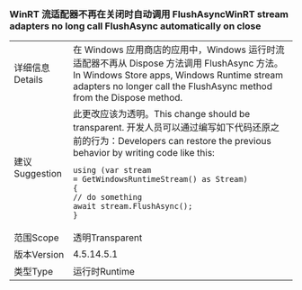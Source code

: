 ### <a name="winrt-stream-adapters-no-long-call-flushasync-automatically-on-close"></a><span data-ttu-id="bbf4d-101">WinRT 流适配器不再在关闭时自动调用 FlushAsync</span><span class="sxs-lookup"><span data-stu-id="bbf4d-101">WinRT stream adapters no long call FlushAsync automatically on close</span></span>

|   |   |
|---|---|
|<span data-ttu-id="bbf4d-102">详细信息</span><span class="sxs-lookup"><span data-stu-id="bbf4d-102">Details</span></span>|<span data-ttu-id="bbf4d-103">在 Windows 应用商店的应用中，Windows 运行时流适配器不再从 Dispose 方法调用 FlushAsync 方法。</span><span class="sxs-lookup"><span data-stu-id="bbf4d-103">In Windows Store apps, Windows Runtime stream adapters no longer call the FlushAsync method from the Dispose method.</span></span>|
|<span data-ttu-id="bbf4d-104">建议</span><span class="sxs-lookup"><span data-stu-id="bbf4d-104">Suggestion</span></span>|<span data-ttu-id="bbf4d-105">此更改应该为透明。</span><span class="sxs-lookup"><span data-stu-id="bbf4d-105">This change should be transparent.</span></span> <span data-ttu-id="bbf4d-106">开发人员可以通过编写如下代码还原之前的行为：</span><span class="sxs-lookup"><span data-stu-id="bbf4d-106">Developers can restore the previous behavior by writing code like this:</span></span><pre><code class="language-csharp">using (var stream = GetWindowsRuntimeStream() as Stream)&#13;&#10;{&#13;&#10;// do something&#13;&#10;await stream.FlushAsync();&#13;&#10;}&#13;&#10;</code></pre>|
|<span data-ttu-id="bbf4d-107">范围</span><span class="sxs-lookup"><span data-stu-id="bbf4d-107">Scope</span></span>|<span data-ttu-id="bbf4d-108">透明</span><span class="sxs-lookup"><span data-stu-id="bbf4d-108">Transparent</span></span>|
|<span data-ttu-id="bbf4d-109">版本</span><span class="sxs-lookup"><span data-stu-id="bbf4d-109">Version</span></span>|<span data-ttu-id="bbf4d-110">4.5.1</span><span class="sxs-lookup"><span data-stu-id="bbf4d-110">4.5.1</span></span>|
|<span data-ttu-id="bbf4d-111">类型</span><span class="sxs-lookup"><span data-stu-id="bbf4d-111">Type</span></span>|<span data-ttu-id="bbf4d-112">运行时</span><span class="sxs-lookup"><span data-stu-id="bbf4d-112">Runtime</span></span>|


